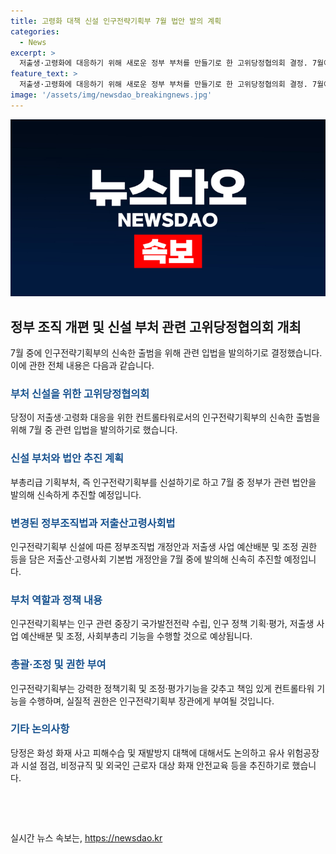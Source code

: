 ```yaml
---
title: 고령화 대책 신설 인구전략기획부 7월 법안 발의 계획
categories:
  - News
excerpt: >
  저출생·고령화에 대응하기 위해 새로운 정부 부처를 만들기로 한 고위당정협의회 결정. 7월에 관련 법안을 발의하여 빠른 시일 내에 출범할 예정이며, 이를 통해 정부는 인구 전략 및 정책 수립, 저출생 예산 관리 등의 책임을 부총리급 인구전략기획부에 위임할 계획이다. 또한 화성 화재 사고 피해수습과 재발방지 대책도 논의되었으며, 유사 위험공장과 시설 점검, 화재 안전교육 등의 대책이 추진될 예정이다.
feature_text: >
  저출생·고령화에 대응하기 위해 새로운 정부 부처를 만들기로 한 고위당정협의회 결정. 7월에 관련 법안을 발의하여 빠른 시일 내에 출범할 예정이며, 이를 통해 정부는 인구 전략 및 정책 수립, 저출생 예산 관리 등의 책임을 부총리급 인구전략기획부에 위임할 계획이다. 또한 화성 화재 사고 피해수습과 재발방지 대책도 논의되었으며, 유사 위험공장과 시설 점검, 화재 안전교육 등의 대책이 추진될 예정이다.
image: '/assets/img/newsdao_breakingnews.jpg'
---
```


<p><img src="/assets/img/newsdao_breakingnews.jpg" alt="implanttips 속보" /></p>

<h2 data-ke-size="size26">정부 조직 개편 및 신설 부처 관련 고위당정협의회 개최</h2>

<p data-ke-size="size16">7월 중에 인구전략기획부의 신속한 출범을 위해 관련 입법을 발의하기로 결정했습니다. 이에 관한 전체 내용은 다음과 같습니다.</p>

<h3><b><span style="color: #1a5490;">부처 신설을 위한 고위당정협의회</span></b></h3>

<p data-ke-size="size16">당정이 저출생·고령화 대응을 위한 컨트롤타워로서의 인구전략기획부의 신속한 출범을 위해 7월 중 관련 입법을 발의하기로 했습니다.</p>

<h3><b><span style="color: #1a5490;">신설 부처와 법안 추진 계획</span></b></h3>

<p data-ke-size="size16">부총리급 기획부처, 즉 인구전략기획부를 신설하기로 하고 7월 중 정부가 관련 법안을 발의해 신속하게 추진할 예정입니다.</p>

<h3><b><span style="color: #1a5490;">변경된 정부조직법과 저출산고령사회법</span></b></h3>

<p data-ke-size="size16">인구전략기획부 신설에 따른 정부조직법 개정안과 저출생 사업 예산배분 및 조정 권한 등을 담은 저출산·고령사회 기본법 개정안을 7월 중에 발의해 신속히 추진할 예정입니다.</p>

<h3><b><span style="color: #1a5490;">부처 역할과 정책 내용</span></b></h3>

<p data-ke-size="size16">인구전략기획부는 인구 관련 중장기 국가발전전략 수립, 인구 정책 기획·평가, 저출생 사업 예산배분 및 조정, 사회부총리 기능을 수행할 것으로 예상됩니다.</p>

<h3><b><span style="color: #1a5490;">총괄·조정 및 권한 부여</span></b></h3>

<p data-ke-size="size16">인구전략기획부는 강력한 정책기획 및 조정·평가기능을 갖추고 책임 있게 컨트롤타워 기능을 수행하며, 실질적 권한은 인구전략기획부 장관에게 부여될 것입니다.</p>

<h3><b><span style="color: #1a5490;">기타 논의사항</span></b></h3>

<p data-ke-size="size16">당정은 화성 화재 사고 피해수습 및 재발방지 대책에 대해서도 논의하고 유사 위험공장과 시설 점검, 비정규직 및 외국인 근로자 대상 화재 안전교육 등을 추진하기로 했습니다.</p>

<p data-ke-size="size16">&nbsp;</p>

<p data-ke-size="size16">&nbsp;</p>
실시간 뉴스 속보는, <a href="https://newsdao.kr" rel="dofollow">https://newsdao.kr</a>


